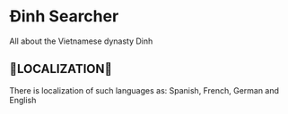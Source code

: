 <h1>Đinh Searcher</h1>
<p>All about the Vietnamese dynasty Dinh</p>
<h2>🧠LOCALIZATION🧠</h2>
<p>There is localization of such languages ​​as: Spanish, French, German and English</p>
